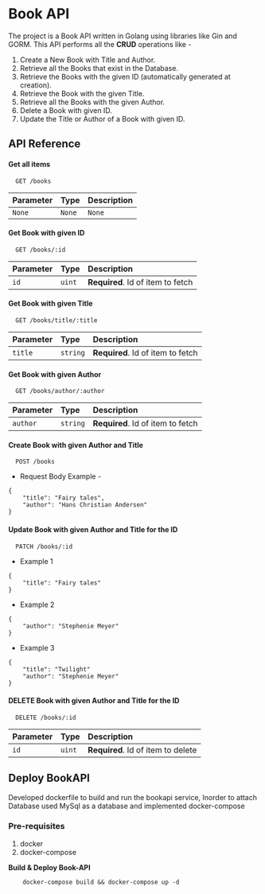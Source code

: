 
# Book API

The project is a Book API written in Golang using libraries like Gin and GORM. This API performs all the **CRUD** operations like -
1. Create a New Book with Title and Author.
2. Retrieve all the Books that exist in the Database.
3. Retrieve the Books with the given ID (automatically generated at creation).
4. Retrieve the Book with the given Title.
5. Retrieve all the Books with the given Author.
6. Delete a Book with given ID.
7. Update the Title or Author of a Book with given ID.

## API Reference

#### Get all items

```http
  GET /books
```

| Parameter | Type     | Description                |
| :-------- | :------- | :------------------------- |
| `None` | `None` | `None` |

#### Get Book with given ID

```http
  GET /books/:id
```

| Parameter | Type     | Description                       |
| :-------- | :------- | :-------------------------------- |
| `id`      | `uint` | **Required**. Id of item to fetch |

#### Get Book with given Title

```http
  GET /books/title/:title
```

| Parameter | Type     | Description                       |
| :-------- | :------- | :-------------------------------- |
| `title`      | `string` | **Required**. Id of item to fetch |

#### Get Book with given Author

```http
  GET /books/author/:author
```

| Parameter | Type     | Description                       |
| :-------- | :------- | :-------------------------------- |
| `author`      | `string` | **Required**. Id of item to fetch |

#### Create Book with given Author and Title

```http
  POST /books
```

* Request Body Example -
```
{
    "title": "Fairy tales",
    "author": "Hans Christian Andersen"
}
```

#### Update Book with given Author and Title for the ID

```http
  PATCH /books/:id
```
* Example 1
```
{
    "title": "Fairy tales"
}
```
* Example 2
```
{
    "author": "Stephenie Meyer"
}
```
* Example 3
```
{
    "title": "Twilight"
    "author": "Stephenie Meyer"
}
```

#### DELETE Book with given Author and Title for the ID

```http
  DELETE /books/:id
```

| Parameter | Type     | Description                       |
| :-------- | :------- | :-------------------------------- |
| `id`      | `uint` | **Required**. Id of item to delete |




## Deploy BookAPI
Developed dockerfile to build and run the bookapi service, Inorder to attach Database used MySql as a database and implemented docker-compose

### Pre-requisites
  1. docker
  2. docker-compose

**Build & Deploy Book-API**

```shell
    docker-compose build && docker-compose up -d
```
